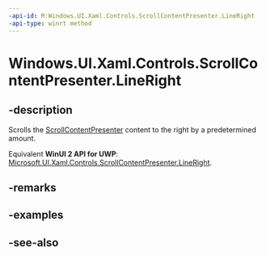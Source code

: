 ```yaml
---
-api-id: M:Windows.UI.Xaml.Controls.ScrollContentPresenter.LineRight
-api-type: winrt method
---
```


<!-- Method syntax
public void LineRight()
-->

# Windows.UI.Xaml.Controls.ScrollContentPresenter.LineRight

## -description
Scrolls the [ScrollContentPresenter](scrollcontentpresenter.md) content to the right by a predetermined amount.

Equivalent **WinUI 2 API for UWP**: [Microsoft.UI.Xaml.Controls.ScrollContentPresenter.LineRight](/windows/winui/api/microsoft.ui.xaml.controls.scrollcontentpresenter.lineright).

## -remarks

## -examples

## -see-also
